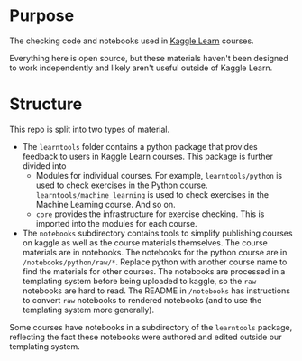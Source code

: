 # Purpose
The checking code and notebooks used in [Kaggle Learn](https://www.kaggle.com/learn) courses.

Everything here is open source, but these materials haven't been designed to work independently and likely aren't useful outside of Kaggle Learn.

# Structure
This repo is split into two types of material.
- The `learntools` folder contains a python package that provides feedback to users in Kaggle Learn courses. This package is further divided into
    - Modules for individual courses. For example, `learntools/python` is used to check exercises in the Python course. `learntools/machine_learning` is used to check exercises in the Machine Learning course.  And so on.
    - `core` provides the infrastructure for exercise checking. This is imported into the modules for each course.
- The `notebooks` subdirectory contains tools to simplify publishing courses on kaggle as well as the course materials themselves. The course materials are in notebooks. The notebooks for the python course are in `/notebooks/python/raw/*`. Replace python with another course name to find the materials for other courses.  The notebooks are processed in a templating system before being uploaded to kaggle, so the `raw` notebooks are hard to read. The README in `/notebooks` has instructions to convert `raw` notebooks to rendered notebooks (and to use the templating system more generally).

Some courses have notebooks in a subdirectory of the `learntools` package, reflecting the fact these notebooks were authored and edited outside our templating system.
